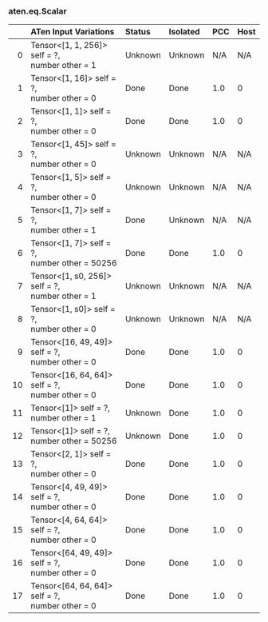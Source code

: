 ### aten.eq.Scalar
|    | ATen Input Variations                              | Status   | Isolated   | PCC   | Host   |
|---:|:---------------------------------------------------|:---------|:-----------|:------|:-------|
|  0 | Tensor<[1, 1, 256]> self = ?,<br>number other = 1  | Unknown  | Unknown    | N/A   | N/A    |
|  1 | Tensor<[1, 16]> self = ?,<br>number other = 0      | Done     | Done       | 1.0   | 0      |
|  2 | Tensor<[1, 1]> self = ?,<br>number other = 0       | Done     | Done       | 1.0   | 0      |
|  3 | Tensor<[1, 45]> self = ?,<br>number other = 0      | Unknown  | Unknown    | N/A   | N/A    |
|  4 | Tensor<[1, 5]> self = ?,<br>number other = 0       | Unknown  | Unknown    | N/A   | N/A    |
|  5 | Tensor<[1, 7]> self = ?,<br>number other = 1       | Done     | Unknown    | N/A   | N/A    |
|  6 | Tensor<[1, 7]> self = ?,<br>number other = 50256   | Done     | Done       | 1.0   | 0      |
|  7 | Tensor<[1, s0, 256]> self = ?,<br>number other = 1 | Unknown  | Unknown    | N/A   | N/A    |
|  8 | Tensor<[1, s0]> self = ?,<br>number other = 0      | Unknown  | Unknown    | N/A   | N/A    |
|  9 | Tensor<[16, 49, 49]> self = ?,<br>number other = 0 | Done     | Done       | 1.0   | 0      |
| 10 | Tensor<[16, 64, 64]> self = ?,<br>number other = 0 | Done     | Done       | 1.0   | 0      |
| 11 | Tensor<[1]> self = ?,<br>number other = 1          | Unknown  | Done       | 1.0   | 0      |
| 12 | Tensor<[1]> self = ?,<br>number other = 50256      | Unknown  | Done       | 1.0   | 0      |
| 13 | Tensor<[2, 1]> self = ?,<br>number other = 0       | Done     | Done       | 1.0   | 0      |
| 14 | Tensor<[4, 49, 49]> self = ?,<br>number other = 0  | Done     | Done       | 1.0   | 0      |
| 15 | Tensor<[4, 64, 64]> self = ?,<br>number other = 0  | Done     | Done       | 1.0   | 0      |
| 16 | Tensor<[64, 49, 49]> self = ?,<br>number other = 0 | Done     | Done       | 1.0   | 0      |
| 17 | Tensor<[64, 64, 64]> self = ?,<br>number other = 0 | Done     | Done       | 1.0   | 0      |

